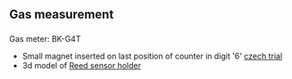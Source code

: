 ## Gas measurement <h3>
Gas meter: BK-G4T 
* Small magnet inserted on last position of counter in digit '6' [czech trial](http://mujweb.cz/videoservis/sdsmicro.htm)
* 3d model of [Reed sensor holder](https://www.thingiverse.com/thing:1949041)

